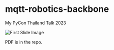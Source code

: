 # mqtt-robotics-backbone
My PyCon Thailand Talk 2023

![First Slide Image](https://github.com/wasdee/mqtt-robotics-backbone-talk/assets/8089231/7f1427f1-4ba7-4153-bc10-35b2c701a6b4)

PDF is in the repo.
